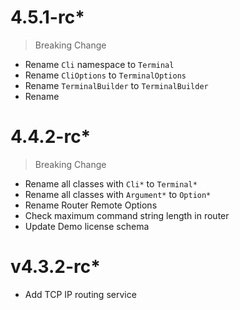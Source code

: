 # 4.5.1-rc*
> Breaking Change
- Rename `Cli` namespace to `Terminal`
- Rename `CliOptions` to `TerminalOptions`
- Rename `TerminalBuilder` to `TerminalBuilder`
- Rename 

# 4.4.2-rc*
> Breaking Change
- Rename all classes with `Cli*` to `Terminal*`
- Rename all classes with `Argument*` to `Option*`
- Rename Router Remote Options
- Check maximum command string length in router
- Update Demo license schema

# v4.3.2-rc*
- Add TCP IP routing service
